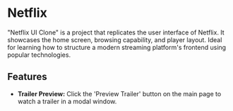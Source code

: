 # Netflix

"Netflix UI Clone" is a project that replicates the user interface of Netflix. It showcases the home screen, browsing capability, and player layout. Ideal for learning how to structure a modern streaming platform's frontend using popular technologies.

## Features

- **Trailer Preview:** Click the 'Preview Trailer' button on the main page to watch a trailer in a modal window.
